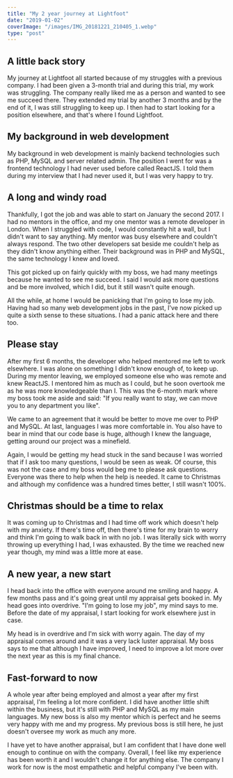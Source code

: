 ```yaml
---
title: "My 2 year journey at Lightfoot"
date: "2019-01-02"
coverImage: "/images/IMG_20181221_210405_1.webp"
type: "post"
---
```


## A little back story

My journey at Lightfoot all started because of my struggles with a previous company. I had been given a 3-month trial and during this trial, my work was struggling. The company really liked me as a person and wanted to see me succeed there. They extended my trial by another 3 months and by the end of it, I was still struggling to keep up. I then had to start looking for a position elsewhere, and that's where I found Lightfoot.

## My background in web development

My background in web development is mainly backend technologies such as PHP, MySQL and server related admin. The position I went for was a frontend technology I had never used before called ReactJS. I told them during my interview that I had never used it, but I was very happy to try.

## A long and windy road

Thankfully, I got the job and was able to start on January the second 2017. I had no mentors in the office, and my one mentor was a remote developer in London. When I struggled with code, I would constantly hit a wall, but I didn't want to say anything. My mentor was busy elsewhere and couldn't always respond. The two other developers sat beside me couldn't help as they didn't know anything either. Their background was in PHP and MySQL, the same technology I knew and loved.

This got picked up on fairly quickly with my boss, we had many meetings because he wanted to see me succeed. I said I would ask more questions and be more involved, which I did, but it still wasn't quite enough.

All the while, at home I would be panicking that I'm going to lose my job. Having had so many web development jobs in the past, I've now picked up quite a sixth sense to these situations. I had a panic attack here and there too.

## Please stay

After my first 6 months, the developer who helped mentored me left to work elsewhere. I was alone on something I didn't know enough of, to keep up. During my mentor leaving, we employed someone else who was remote and knew ReactJS. I mentored him as much as I could, but he soon overtook me as he was more knowledgeable than I. This was the 6-month mark where my boss took me aside and said: "If you really want to stay, we can move you to any department you like".

We came to an agreement that it would be better to move me over to PHP and MySQL. At last, languages I was more comfortable in. You also have to bear in mind that our code base is huge, although I knew the language, getting around our project was a minefield.

Again, I would be getting my head stuck in the sand because I was worried that if I ask too many questions, I would be seen as weak. Of course, this was not the case and my boss would beg me to please ask questions. Everyone was there to help when the help is needed. It came to Christmas and although my confidence was a hundred times better, I still wasn't 100%.

## Christmas should be a time to relax

It was coming up to Christmas and I had time off work which doesn't help with my anxiety. If there's time off, then there's time for my brain to worry and think I'm going to walk back in with no job. I was literally sick with worry throwing up everything I had, I was exhausted. By the time we reached new year though, my mind was a little more at ease.

## A new year, a new start

I head back into the office with everyone around me smiling and happy. A few months pass and it's going great until my appraisal gets booked in. My head goes into overdrive. "I'm going to lose my job", my mind says to me. Before the date of my appraisal, I start looking for work elsewhere just in case.

My head is in overdrive and I'm sick with worry again. The day of my appraisal comes around and it was a very lack luster appraisal. My boss says to me that although I have improved, I need to improve a lot more over the next year as this is my final chance.

## Fast-forward to now

A whole year after being employed and almost a year after my first appraisal, I'm feeling a lot more confident. I did have another little shift within the business, but it's still with PHP and MySQL as my main languages. My new boss is also my mentor which is perfect and he seems very happy with me and my progress. My previous boss is still here, he just doesn't oversee my work as much any more.

I have yet to have another appraisal, but I am confident that I have done well enough to continue on with the company. Overall, I feel like my experience has been worth it and I wouldn't change it for anything else. The company I work for now is the most empathetic and helpful company I've been with.
